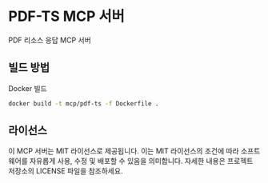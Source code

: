 # PDF-TS MCP 서버

PDF 리소스 응답 MCP 서버

## 빌드 방법

Docker 빌드

```bash
docker build -t mcp/pdf-ts -f Dockerfile .
```

## 라이선스

이 MCP 서버는 MIT 라이선스로 제공됩니다. 이는 MIT 라이선스의 조건에 따라 소프트웨어를 자유롭게 사용, 수정 및 배포할 수 있음을 의미합니다. 자세한 내용은 프로젝트 저장소의 LICENSE 파일을 참조하세요.
